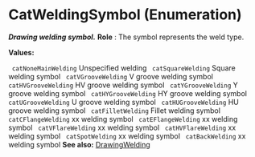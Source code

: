 # CatWeldingSymbol (Enumeration)

**_Drawing welding symbol._**
**Role** : The symbol represents the weld type.

**Values:**

` catNoneMainWelding`      Unspecified welding
` catSquareWelding`      Square welding symbol
` catVGrooveWelding`      V groove welding symbol
` catHVGrooveWelding`      HV groove welding symbol
` catYGrooveWelding`      Y groove welding symbol
` catHYGrooveWelding`      HY groove welding symbol
` catUGrooveWelding`      U groove welding symbol
` catHUGrooveWelding`      HU groove welding symbol
` catFilletWelding`      Fillet welding symbol
` catCFlangeWelding`      xx welding symbol
` catEFlangeWelding`      xx welding symbol
` catVFlareWelding`      xx welding symbol
` catHVFlareWelding`      xx welding symbol
` catSpotWelding`      xx welding symbol
` catBackWelding`      xx welding symbol
**See also:**      [DrawingWelding](../DraftingInterfaces/interface_DrawingWelding_41792.md)